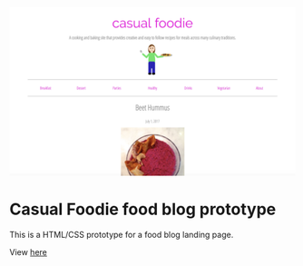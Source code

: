 ![alt-text](images/prototype.png)

# Casual Foodie food blog prototype

This is a HTML/CSS prototype for a food blog landing page. 

View [here](https://alessapm.github.io/casualfoodie-prototype/)
